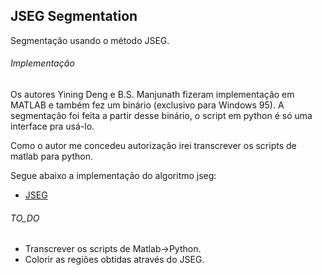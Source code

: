 ## JSEG Segmentation

Segmentação usando o método JSEG.

###### Implementação
Os autores Yining Deng e B.S. Manjunath fizeram implementação em MATLAB e também fez um binário (exclusivo para Windows 95).
A segmentação foi feita a partir desse binário, o script em python é só uma interface pra usá-lo.

Como o autor me concedeu autorização irei transcrever os scripts de matlab para python.

Segue abaixo a implementação do algoritmo jseg:

- [JSEG]

###### TO_DO
- Transcrever os scripts de Matlab->Python.
- Colorir as regiões obtidas através do JSEG.

[JSEG]:<https://drive.google.com/drive/folders/1VY_ZPWyBeYjrPxR4fPizUmKlAIE4cL9h?usp=sharing>